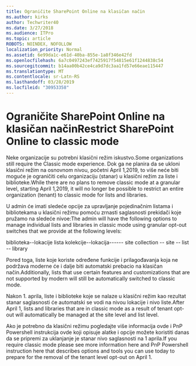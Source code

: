 ```yaml
---
title: Ograničite SharePoint Online na klasičan način
ms.author: kirks
author: Techwriter40
ms.date: 3/27/2018
ms.audience: ITPro
ms.topic: article
ROBOTS: NOINDEX, NOFOLLOW
localization_priority: Normal
ms.assetid: 6e99da1c-e61d-40ba-855e-1a8f346e42fd
ms.openlocfilehash: 6a7c0497243ef7425917f54815e61f1244838c54
ms.sourcegitcommit: b14aa00b42ce4ca9d7dc3aa1fd57e66eae115447
ms.translationtype: MT
ms.contentlocale: sr-Latn-RS
ms.lasthandoff: 03/28/2019
ms.locfileid: "30953358"
---
```

# <a name="restrict-sharepoint-online-to-classic-mode"></a><span data-ttu-id="2d23c-102">Ograničite SharePoint Online na klasičan način</span><span class="sxs-lookup"><span data-stu-id="2d23c-102">Restrict SharePoint Online to classic mode</span></span>

<span data-ttu-id="2d23c-103">Neke organizacije su potrebni klasični režim iskustvo.</span><span class="sxs-lookup"><span data-stu-id="2d23c-103">Some organizations still require the Classic mode experience.</span></span> <span data-ttu-id="2d23c-104">Dok ga ne planira da se ukloni klasični režim na osnovnom nivou, početni April 1,2019, to više neće biti moguće je ograničiti celu organizaciju (stanar) u klasični režim za liste i biblioteke.</span><span class="sxs-lookup"><span data-stu-id="2d23c-104">While there are no plans to remove classic mode at a granular level, starting April 1,2019, it will no longer be possible to restrict an entire organization (tenant) to classic mode for lists and libraries.</span></span>

<span data-ttu-id="2d23c-105">U admin će imati sledeće opcije za upravljanje pojedinačnim listama i bibliotekama u klasični režimu pomoću zrnasti saglasnosti prekidači koje pružamo na sledeće nivoe:</span><span class="sxs-lookup"><span data-stu-id="2d23c-105">The admin will have the following options to manage individual lists and libraries in classic mode using granular opt-out switches that we provide at the following levels:</span></span>

<span data-ttu-id="2d23c-106">biblioteka--lokacije lista kolekcije--lokacija----</span><span class="sxs-lookup"><span data-stu-id="2d23c-106">-- site collection -- site -- list -- library</span></span>

<span data-ttu-id="2d23c-107">Pored toga, liste koje koriste određene funkcije i prilagođavanja koja ne podržava moderne će i dalje biti automatski prebacio na klasičan način.</span><span class="sxs-lookup"><span data-stu-id="2d23c-107">Additionally, lists that use certain features and customizations that are not supported by modern will still be automatically switched to classic mode.</span></span>

<span data-ttu-id="2d23c-108">Nakon 1. aprila, liste i biblioteke koje se nalaze u klasični režim kao rezultat stanar saglasnosti će automatski se vodi na nivou lokacije i nivo liste.</span><span class="sxs-lookup"><span data-stu-id="2d23c-108">After April 1, lists and libraries that are in classic mode as a result of tenant opt-out will automatically be managed at the site level and list level.</span></span>

<span data-ttu-id="2d23c-109">Ako je potrebno da klasični režimu pogledajte više informacija ovde i PnP Powershell instrukcija ovde koji opisuje alatke i opcije možete koristiti danas da se pripremi za uklanjanje je stanar nivo saglasnosti na 1 aprila.</span><span class="sxs-lookup"><span data-stu-id="2d23c-109">If you require classic mode please see more information here and PnP Powershell instruction here that describes options and tools you can use today to prepare for the removal of the tenant level opt-out on April 1.</span></span>
